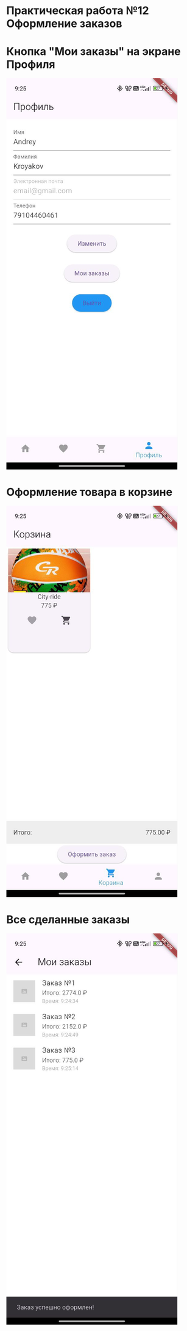 # Практическая работа №12 Оформление заказов
# Кнопка "Мои заказы" на экране Профиля
![alt text](image-1.png)
# Оформление товара в корзине
![alt text](image-2.png)
# Все сделанные заказы
![alt text](image-3.png)
